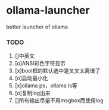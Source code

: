 # ollama-launcher
better launcher of ollama

### TODO

1. []中英文
2. [o]ANSI彩色字符显示
3. [x]bool框的默认选中是叉叉太离谱了
4. [o]启动最小化
5. [x]ollama ps，ollama ls等
6. [o]复制log出来
7. []所有输出尽量不用msgbox而使用log
